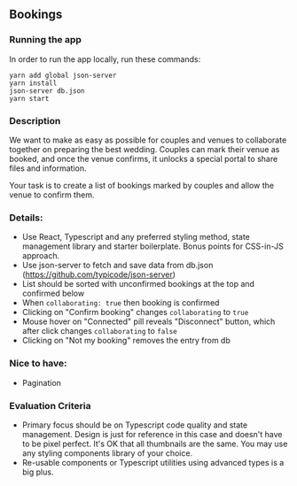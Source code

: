 ## Bookings

### Running the app

In order to run the app locally, run these commands:

    yarn add global json-server
    yarn install
    json-server db.json
    yarn start

### Description

We want to make as easy as possible for couples and venues to collaborate together on preparing the best wedding.
Couples can mark their venue as booked, and once the venue confirms, it unlocks a special portal to share files and information.

Your task is to create a list of bookings marked by couples and allow the venue to confirm them.

### Details:

-   Use React, Typescript and any preferred styling method, state management library and starter boilerplate. Bonus points for CSS-in-JS approach.
-   Use json-server to fetch and save data from db.json (https://github.com/typicode/json-server)
-   List should be sorted with unconfirmed bookings at the top and confirmed below
-   When `collaborating: true` then booking is confirmed
-   Clicking on "Confirm booking" changes `collaborating` to `true`
-   Mouse hover on "Connected" pill reveals "Disconnect" button, which after click changes `collaborating` to `false`
-   Clicking on "Not my booking" removes the entry from db

### Nice to have:

-   Pagination

### Evaluation Criteria

-   Primary focus should be on Typescript code quality and state management.
    Design is just for reference in this case and doesn't have to be pixel perfect.
    It's OK that all thumbnails are the same.
    You may use any styling components library of your choice.
-   Re-usable components or Typescript utilities using advanced types is a big plus.
